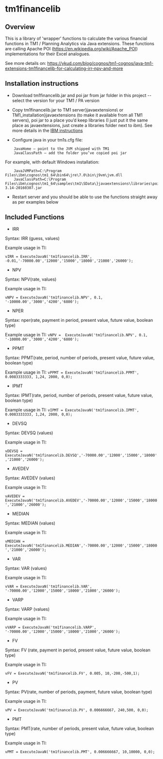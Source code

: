# tm1financelib

## Overview

This is a library of 'wrapper' functions to calculate the various financial functions in TM1 / Planning Analytics via Java extensions. These functions are calling Apache POI (https://en.wikipedia.org/wiki/Apache_POI) implementations for their Excel analogues.

See more details on:
https://ykud.com/blog/cognos/tm1-cognos/java-tm1-extensions-tm1financelib-for-calculating-irr-npv-and-more

## Installation instructions

* Download tm1financelib.jar and poi jar from jar folder in this project -- select the version for your TM1 / PA version
* Copy tm1financelib.jar to TM1 server\}javaextensions\ or TM1_installation\}javaextensions (to make it available from all TM1 servers), poi jar to a place you’d keep libraries (I just put it the same place as javaextensions, just create a libraries folder next to ibm). See more details in the [IBM instructions](http://www.ibm.com/support/knowledgecenter/?lang=en#!/SS9RXT_10.3.0/com.ibm.swg.ba.cognos.tm1_turb.10.3.0.doc/c_tm1_enabling_configuring_java_extensions.html)

* Configure java in your tm1s.cfg file:
```
    JavaHome — point to the JVM shipped with TM1
    JavaClassPath — add the folder you’ve copied poi jar
```
 For example, with default Windows installation:
```
    JavaJVMPath=C:\Program Files\ibm\cognos\tm1_64\bin64\jre\7.0\bin\j9vm\jvm.dll
    JavaClassPath=C:\Program Files\ibm\cognos\tm1_64\samples\tm1\SData\}javaextensions\libraries\poi-3.14-20160307.jar
```
* Restart server and you should be able to use the functions straight away as per examples below



## Included Functions

* IRR

Syntax: IRR (guess, values)

Example usage in TI:

`vIRR = ExecuteJavaN('tm1financelib.IRR', -0.01,'-70000.00','12000','15000','18000','21000','26000');`

* NPV

Syntax: NPV(rate, values)

Example usage in TI:

`vNPV = ExecuteJavaN('tm1financelib.NPV', 0.1, '-10000.00','3000','4200','6800');`

* NPER

Syntax: nper(rate, payment in period, present value, future value, boolean type)

Example usage in TI:
`vNPV =  ExecuteJavaN('tm1financelib.NPV', 0.1, '-10000.00','3000','4200','6800');`

* PPMT

Syntax: PPMT(rate, period, number of periods, present value, future value, boolean type)

Example usage in TI:
`vPPMT = ExecuteJavaN('tm1financelib.PPMT', 0.0083333333, 1,24, 2000, 0,0);`

* IPMT

Syntax: IPMT(rate, period, number of periods, present value, future value, boolean type)

Example usage in TI:
`vIPMT = ExecuteJavaN('tm1financelib.IPMT', 0.0083333333, 1,24, 2000, 0,0);`

* DEVSQ

Syntax: DEVSQ (values)

Example usage in TI:

`vDEVSQ = ExecuteJavaN('tm1financelib.DEVSQ','-70000.00','12000','15000','18000','21000','26000');`

* AVEDEV

Syntax: AVEDEV (values)

Example usage in TI:

`vAVEDEV = ExecuteJavaN('tm1financelib.AVEDEV','-70000.00','12000','15000','18000','21000','26000');`

* MEDIAN

Syntax: MEDIAN (values)

Example usage in TI:

`vMEDIAN = ExecuteJavaN('tm1financelib.MEDIAN','-70000.00','12000','15000','18000','21000','26000');`

* VAR

Syntax: VAR (values)

Example usage in TI:

`vVAR = ExecuteJavaN('tm1financelib.VAR', '-70000.00','12000','15000','18000','21000','26000');`

* VARP

Syntax: VARP (values)

Example usage in TI:

`vVARP = ExecuteJavaN('tm1financelib.VARP', '-70000.00','12000','15000','18000','21000','26000');`

* FV

Syntax: FV (rate, payment in period, present value, future value, boolean type)

Example usage in TI:

`vFV = ExecuteJavaN('tm1financelib.FV', 0.005, 10,-200,-500,1);`

* PV

Syntax: PV(rate, number of periods, payment, future value, boolean type)

Example usage in TI:

`vPV = ExecuteJavaN('tm1financelib.PV', 0.006666667, 240,500, 0,0);`

* PMT

Syntax: PMT(rate, number of periods, present value, future value, boolean type)

Example usage in TI:

`vPMT = ExecuteJavaN('tm1financelib.PMT', 0.006666667, 10,10000, 0,0);`